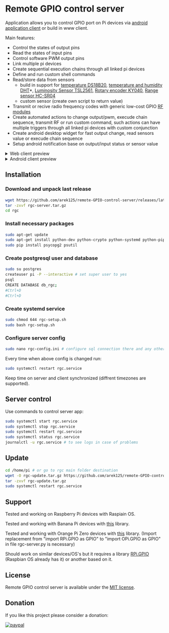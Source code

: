 # Remote GPIO control server
Application allows you to control GPIO port on Pi devices via [android application client](https://play.google.com/store/apps/details?id=com.rgc) or build in www client.

Main features:
- Control the states of output pins
- Read the states of input pins
- Control software PWM output pins
- Link multiple pi devices
- Create sequential execution chains through all linked pi devices
- Define and run custom shell commands
- Read/store data from sensors 
    - build in support for [temperature DS18B20](DS18B20.md), [temperature and humidity DHT](DHT.md)*, [Luminosity Sensor TSL2561](TSL2561.md), [Rotary encoder KY040](Rotary%20encoder.md), [Range sensor HC-SR04](Range%20sensor.md)
    - custom sensor (create own script to return value)
- Transmit or recive radio frequency codes with generic low-cost GPIO [RF modules](RF.md)
- Create automated actions to change output/pwm, execude chain sequence, transmit RF or run custom command, such actions can have multiple triggers through all linked pi devices with custom conjunction
- Create android desktop widget for fast output change, read sensors value or execude chain sequence
- Setup android notification base on output/input status or sensor value
<details><summary>Web client preview</summary>

![](webpreview.gif)
</details>

<details><summary>Android client preview</summary>

![](androidpreview.gif)
</details>

## Installation
### Download and unpack last release 
```bash
wget https://github.com/arek125/remote-GPIO-control-server/releases/latest/download/rgc-install.tar.gz
tar -zxvf rgc-server.tar.gz
cd rgc
```
### Install necessary packages
```bash
sudo apt-get update
sudo apt-get install python-dev python-crypto python-systemd python-pip postgresql libpq-dev postgresql-client 
sudo pip install psycopg2 psutil
```

### Create postgresql user and database
```bash
sudo su postgres
createuser pi -P --interactive # set super user to yes
psql
CREATE DATABASE db_rgc;
#Ctrl+D 
#Ctrl+D 
```

### Create systemd service
```bash
sudo chmod 644 rgc-setup.sh
sudo bash rgc-setup.sh
```

### Configure server config
```bash
sudo nano rgc-config.ini # configure sql connection there and any other parameters as neded
```

Every time when above config is changed run:
```bash
sudo systemctl restart rgc.service
```

Keep time on server and client synchronized (diffrent timezones are supported).

## Server control
Use commands to control server app:
```bash
sudo systemctl start rgc.service
sudo systemctl stop rgc.service
sudo systemctl restart rgc.service
sudo systemctl status rgc.service
journalctl -u rgc.service # to see logs in case of problems
```

## Update
```bash
cd /home/pi # or go to rgc main folder destination
wget -O rgc-update.tar.gz https://github.com/arek125/remote-GPIO-control-server/releases/latest/download/rgc-update.tar.gz
tar -zxvf rgc-update.tar.gz
sudo systemctl restart rgc.service
```

## Support
Tested and working on Raspberry Pi devices with Raspiain OS.

Tested and working with Banana Pi devices with [this](https://github.com/BPI-SINOVOIP/RPi.GPIO) library.

Tested and working with Orange Pi Zero devices with [this](https://opi-gpio.readthedocs.io/en/latest/index.html) library.
(Import replacement from "import RPi.GPIO as GPIO" to "import OPi.GPIO as GPIO"  in file rgc-server.py is necessary)

Should work on similar devices/OS's but it requires a library [RPi.GPIO](https://pypi.python.org/pypi/RPi.GPIO) (Raspbian OS already has it) or another based on it. 



## License
Remote GPIO control server is available under the [MIT license](http://opensource.org/licenses/MIT).

## Donation
If you like this project please consider a donation:

[![paypal](https://www.paypalobjects.com/en_US/i/btn/btn_donateCC_LG.gif)](arek125@gmail.com)
